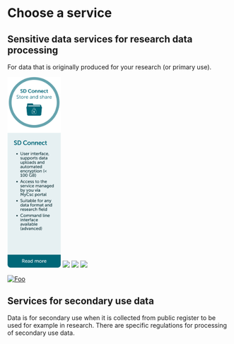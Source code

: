 # Choose a service
## Sensitive data services for research data processing
For data that is originally produced for your research (or primary use). 


<p float="left">
  <a href="creating_containers.md"><img src="./images/introduction/SD_ChooseService_SDConnect.svg" width="24%"></a>
  <img src="images/cat.png" width="24%" />
  <img src="images/cat.png" width="24%" />
  <img src="images/lizzard.png" width="24%" />
</p>

<a href="https://www.csc.fi" rel="some text">![Foo](http://www.google.com.au/images/nav_logo7.png)</a>


## Services for secondary use data
Data is for secondary use when it is collected from public register to be used for example in research. There are specific regulations for processing of secondary use data.
